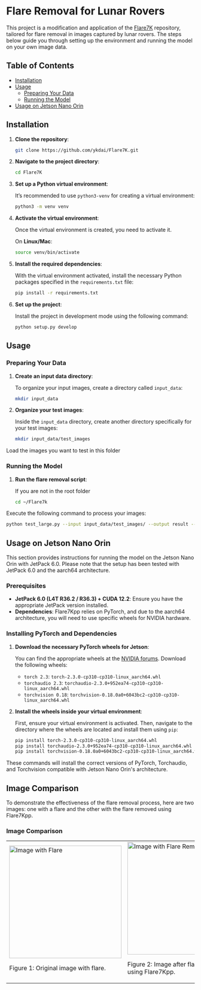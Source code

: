 # Flare Removal for Lunar Rovers

This project is a modification and application of the [Flare7K](https://github.com/ykdai/Flare7K.git) repository, tailored for flare removal in images captured by lunar rovers. The steps below guide you through setting up the environment and running the model on your own image data.

## Table of Contents

- [Installation](#installation)
- [Usage](#usage)
  - [Preparing Your Data](#preparing-your-data)
  - [Running the Model](#running-the-model)
- [Usage on Jetson Nano Orin](#usage-on-jetson-nano-orin)

## Installation

1. **Clone the repository**:

   ```bash
   git clone https://github.com/ykdai/Flare7K.git
2. **Navigate to the project directory**:

   ```bash
   cd Flare7K
3. **Set up a Python virtual environment**:

   It’s recommended to use `python3-venv` for creating a virtual environment:

   ```bash
   python3 -m venv venv

4. **Activate the virtual environment**:

   Once the virtual environment is created, you need to activate it.

   On **Linux/Mac**:

   ```bash
   source venv/bin/activate
5. **Install the required dependencies**:

   With the virtual environment activated, install the necessary Python packages specified in the `requirements.txt` file:

   ```bash
   pip install -r requirements.txt

6. **Set up the project**:

   Install the project in development mode using the following command:

   ```bash
   python setup.py develop
## Usage

### Preparing Your Data

1. **Create an input data directory**:

   To organize your input images, create a directory called `input_data`:

   ```bash
   mkdir input_data


2. **Organize your test images**:

   Inside the `input_data` directory, create another directory specifically for your test images:

   ```bash
   mkdir input_data/test_images

  Load the images you want to test in this folder


### Running the Model

1. **Run the flare removal script**:

   If you are not in the root folder
   ```bash
   cd ~/Flare7k

  Execute the following command to process your images:

   ```bash
   python test_large.py --input input_data/test_images/ --output result --model_path experiments/net_g_last.pth --flare7kpp
  ```   


## Usage on Jetson Nano Orin

This section provides instructions for running the model on the Jetson Nano Orin with JetPack 6.0. Please note that the setup has been tested with JetPack 6.0 and the aarch64 architecture.

### Prerequisites

- **JetPack 6.0 (L4T R36.2 / R36.3) + CUDA 12.2**: Ensure you have the appropriate JetPack version installed.
- **Dependencies**: Flare7Kpp relies on PyTorch, and due to the aarch64 architecture, you will need to use specific wheels for NVIDIA hardware.

### Installing PyTorch and Dependencies

1. **Download the necessary PyTorch wheels for Jetson**:

   You can find the appropriate wheels at the [NVIDIA forums](https://forums.developer.nvidia.com/t/pytorch-for-jetson/72048). Download the following wheels:

   - `torch 2.3`: `torch-2.3.0-cp310-cp310-linux_aarch64.whl`
   - `torchaudio 2.3`: `torchaudio-2.3.0+952ea74-cp310-cp310-linux_aarch64.whl`
   - `torchvision 0.18`: `torchvision-0.18.0a0+6043bc2-cp310-cp310-linux_aarch64.whl`

2. **Install the wheels inside your virtual environment**:

   First, ensure your virtual environment is activated. Then, navigate to the directory where the wheels are located and install them using `pip`:

   ```bash
   pip install torch-2.3.0-cp310-cp310-linux_aarch64.whl
   pip install torchaudio-2.3.0+952ea74-cp310-cp310-linux_aarch64.whl
   pip install torchvision-0.18.0a0+6043bc2-cp310-cp310-linux_aarch64.whl

These commands will install the correct versions of PyTorch, Torchaudio, and Torchvision compatible with Jetson Nano Orin's architecture.

## Image Comparison

To demonstrate the effectiveness of the flare removal process, here are two images: one with a flare and the other with the flare removed using Flare7Kpp.

### Image Comparison

<table>
<tr>
<td>
    <img src="lunalab1.png" alt="Image with Flare" style="width: 300px;"/>
    <p>Figure 1: Original image with flare.</p>
</td>
<td>
    <img src="lunalab17kpp.png" alt="Image with Flare Removed" style="width: 300px;"/>
    <p>Figure 2: Image after flare removal using Flare7Kpp.</p>
</td>
</tr>
</table>

